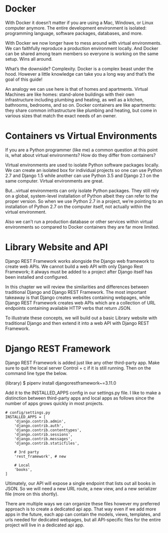 # Docker

With Docker it doesn’t matter if you are using a Mac, Windows, or Linux computer anymore. The entire development environment is isolated: programming language, software packages, databases, and more.

With Docker we now longer have to mess around with virtual environments. We can faithfully reproduce a production environment locally. And Docker can be shared among team members so everyone is working on the same setup. Wins all around.

What’s the downside? Complexity. Docker is a complex beast under the hood. However a little knowledge can take you a long way and that’s the goal of this guide!

An analogy we can use here is that of homes and apartments. Virtual Machines are like homes: stand-alone buildings with their own infrastructure including plumbing and heating, as well as a kitchen, bathrooms, bedrooms, and so on. Docker containers are like apartments: they share common infrastructure like plumbing and heating, but come in various sizes that match the exact needs of an owner.

# Containers vs Virtual Environments
If you are a Python programmer (like me) a common question at this point is, what about virtual environments? How do they differ from containers?

Virtual environments are used to isolate Python software packages locally. We can create an isolated box for individual projects so one can use Python 2.7 and Django 1.5 while another can use Python 3.5 and Django 2.1 on the same computer. Virtual environments are great.

But…virtual environments can only isolate Python packages. They still rely on a global, system-level installation of Python albeit they can refer to the proper version. So when we use Python 2.7 in a project, we’re pointing to an installation of Python 2.7 on the computer itself, not actually within the virtual environment.

Also we can’t run a production database or other services within virtual environments so compared to Docker containers they are far more limited.

# Library Website and API

Django REST Framework works alongside the Django web framework to create web APIs. We cannot build a web API with only Django Rest Framework; it always must be added to a project after Django itself has been installed and configured.

In this chapter we will review the similarities and differences between traditional Django and Django REST Framework. The most important takeaway is that Django creates websites containing webpages, while Django REST Framework creates web APIs which are a collection of URL endpoints containing available HTTP verbs that return JSON.

To illustrate these concepts, we will build out a basic Library website with traditional Django and then extend it into a web API with Django REST Framework.

# Django REST Framework

Django REST Framework is added just like any other third-party app. Make sure to quit the local server Control + c if it is still running. Then on the command line type the below.

(library) $ pipenv install djangorestframework~=3.11.0

Add it to the INSTALLED_APPS config in our settings.py file. I like to make a distinction between third-party apps and local apps as follows since the number of apps grows quickly in most projects.
```
# config/settings.py
INSTALLED_APPS = [
    'django.contrib.admin',
    'django.contrib.auth',
    'django.contrib.contenttypes',
    'django.contrib.sessions',
    'django.contrib.messages',
    'django.contrib.staticfiles',

    # 3rd party
    'rest_framework', # new

    # Local
    'books',
]
```
Ultimately, our API will expose a single endpoint that lists out all books in JSON. So we will need a new URL route, a new view, and a new serializer file (more on this shortly).

There are multiple ways we can organize these files however my preferred approach is to create a dedicated api app. That way even if we add more apps in the future, each app can contain the models, views, templates, and urls needed for dedicated webpages, but all API-specific files for the entire project will live in a dedicated api app.